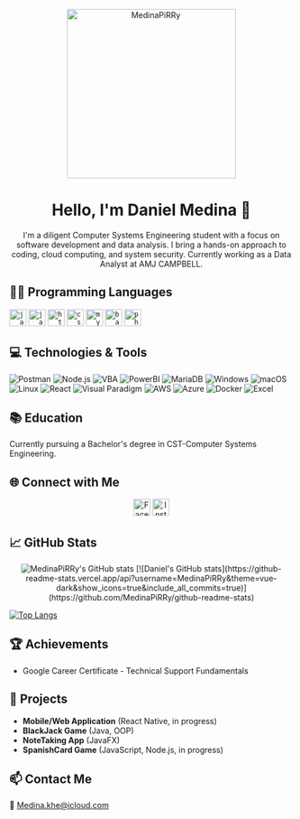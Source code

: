 <p align="center">
  <img width="300" src="https://avatars.githubusercontent.com/u/123497811?s=400&u=3ba7d7457d3fc2adddaac8477a6e16d62cc38347&v=4" alt="MedinaPiRRy">
</p>
<h1 align="center">Hello, I'm Daniel Medina 👋</h1>

<p align="center">
  I'm a diligent Computer Systems Engineering student with a focus on software development and data analysis. I bring a hands-on approach to coding, cloud computing, and system security. Currently working as a Data Analyst at AMJ CAMPBELL.
</p>

## 👨‍💻 Programming Languages

<code><img height="30" src="https://cdn.jsdelivr.net/gh/devicons/devicon/icons/java/java-original-wordmark.svg" alt="java"></code>
<code><img height="30" src="https://cdn.jsdelivr.net/gh/devicons/devicon/icons/javascript/javascript-original.svg" alt="javascript"></code>
<code><img height="30" src="https://cdn.jsdelivr.net/gh/devicons/devicon/icons/html5/html5-original-wordmark.svg" alt="html5"></code>
<code><img height="30" src="https://cdn.jsdelivr.net/gh/devicons/devicon/icons/css3/css3-original-wordmark.svg" alt="css3"></code>
<code><img height="30" src="https://cdn.jsdelivr.net/gh/devicons/devicon/icons/mysql/mysql-original-wordmark.svg" alt="mysql"></code>
<code><img height="30" src="https://cdn.jsdelivr.net/gh/devicons/devicon/icons/bash/bash-original.svg" alt="bash"/></code>
<code><img height="30" src="https://cdn.jsdelivr.net/gh/devicons/devicon/icons/php/php-original.svg" alt="php"/></code>

## 💻 Technologies & Tools

![Postman](https://img.shields.io/badge/-Postman-FF6C37?style=flat-square&logo=Postman&logoColor=white)
![Node.js](https://img.shields.io/badge/-Node.js-339933?style=flat-square&logo=Node.js&logoColor=white)
![VBA](https://img.shields.io/badge/-VBA-5F2D91?style=flat-square&logo=Microsoft-Excel&logoColor=white)
![PowerBI](https://img.shields.io/badge/-PowerBI-F2C811?style=flat-square&logo=Power-BI&logoColor=black)
![MariaDB](https://img.shields.io/badge/-MariaDB-003545?style=flat-square&logo=MariaDB&logoColor=white)
![Windows](https://img.shields.io/badge/-Windows-0078D6?style=flat-square&logo=Windows&logoColor=white)
![macOS](https://img.shields.io/badge/-macOS-999999?style=flat-square&logo=Apple&logoColor=white)
![Linux](https://img.shields.io/badge/-Linux-FCC624?style=flat-square&logo=Linux&logoColor=black)
![React](https://img.shields.io/badge/-React-61DAFB?style=flat-square&logo=React&logoColor=black)
![Visual Paradigm](https://img.shields.io/badge/-Visual_Paradigm-814CC5?style=flat-square)
![AWS](https://img.shields.io/badge/-AWS-232F3E?style=flat-square&logo=Amazon-AWS&logoColor=white)
![Azure](https://img.shields.io/badge/-Azure-0089D6?style=flat-square&logo=Microsoft-Azure&logoColor=white)
![Docker](https://img.shields.io/badge/-Docker-2496ED?style=flat-square&logo=Docker&logoColor=white)
![Excel](https://img.shields.io/badge/-Excel-217346?style=flat-square&logo=Microsoft-Excel&logoColor=white)

## 📚 Education

Currently pursuing a Bachelor's degree in CST-Computer Systems Engineering.

## 🌐 Connect with Me

<p align="center">
  <a href="https://www.facebook.com/medina.khe/" target="_blank"><img height="30" src="https://cdn.jsdelivr.net/gh/devicons/devicon/icons/facebook/facebook-original.svg" alt="Facebook"></a>
  <a href="https://www.instagram.com/dios_medina/" target="_blank"><img height="30" src="https://www.vectorlogo.zone/logos/instagram/instagram-icon.svg" alt="Instagram"></a>
</p>

## 📈 GitHub Stats

<p align="center">
  <img src="https://github-readme-stats.vercel.app/api?username=MedinaPiRRy&show_icons=true&theme=radical" alt="MedinaPiRRy's GitHub stats">
  [![Daniel's GitHub stats](https://github-readme-stats.vercel.app/api?username=MedinaPiRRy&theme=vue-dark&show_icons=true&include_all_commits=true)](https://github.com/MedinaPiRRy/github-readme-stats)

[![Top Langs](https://github-readme-stats.vercel.app/api/top-langs/?username=MedinaPiRRy&theme=vue-dark&layout=compact)](https://github.com/MedinaPiRRy/github-readme-stats)

</p>

## 🏆 Achievements

* Google Career Certificate - Technical Support Fundamentals

## 🔧 Projects

* **Mobile/Web Application** (React Native, in progress)
* **BlackJack Game** (Java, OOP)
* **NoteTaking App** (JavaFX)
* **SpanishCard Game** (JavaScript, Node.js, in progress)

## 📫 Contact Me

📧 Medina.khe@icloud.com
